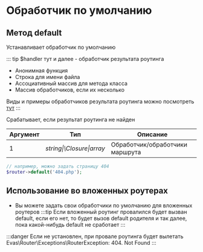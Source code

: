 # Обработчик по умолчанию

## Метод default 

Устанавливает обработчик по умолчанию


::: tip $handler тут и далее - обработчик результата роутинга
- Анонимная функция
- Строка для имени файла
- Ассоциативный массив для метода класса
- Массив обработчиков, если их несколько

Виды и примеры обработчиков результата роутинга можно посмотреть [тут](/guide/router-resolver-types.html)
:::

Срабатывает, если результат роутинга не найден

| Аргумент | Тип | Описание |
|-----------|-----|----------|
| 1 | *string\|\Closure\|array* | Обработчик/обработчики маршрута |

```php
// например, можно задать страницу 404
$router->default('404.php');
```

## Использование во вложенных роутерах
- Вы можете задать свои обработчики по умолчанию для вложенных роутеров
:::tip Если вложенный роутинг провалился 
будет вызван default, если его нет, то будет вызов default родителя и так далее, пока какой-нибудь default не сработает
:::

:::danger Если не установлен, при провале роутинга будет вылетать 
Evas\Router\Exceptions\RouterException: 404. Not Found
:::
